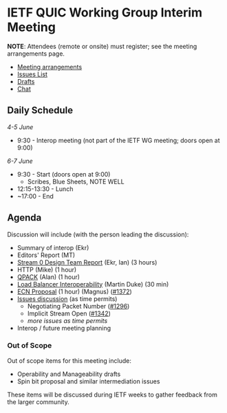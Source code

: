 # IETF QUIC Working Group Interim Meeting

**NOTE**: Attendees (remote or onsite) must register; see the meeting arrangements page.

* [Meeting arrangements](https://github.com/quicwg/wg-materials/blob/master/interim-18-06/arrangements.md)
* [Issues List](https://github.com/quicwg/base-drafts/issues)
* [Drafts](https://github.com/quicwg/base-drafts)
* [Chat](xmpp:quic@jabber.ietf.org?join)

## Daily Schedule

_4-5 June_

* 9:30 - Interop meeting (not part of the IETF WG meeting; doors open at 9:00)

_6-7 June_

* 9:30 - Start (doors open at 9:00)
  * Scribes, Blue Sheets, NOTE WELL
* 12:15-13:30 - Lunch
* ~17:00 - End

## Agenda

Discussion will include (with the person leading the discussion):

* Summary of interop (Ekr)
* Editors' Report (MT)
* [Stream 0 Design Team Report](https://docs.google.com/presentation/d/1Ka3tfIsyR2BVKEA-_IM2KDt3pGOkSq9yRRR41OzdAUw/edit?usp=sharing) (Ekr, Ian) (3 hours)
* HTTP (Mike) (1 hour)
* [QPACK](https://github.com/quicwg/wg-materials/blob/master/interim-18-06/qpack%20update%2006.18.pdf) (Alan) (1 hour)
* [Load Balancer Interoperability](https://github.com/quicwg/wg-materials/blob/master/interim-18-06/quic-load-balancers.pdf) (Martin Duke) (30 min)
* [ECN Proposal](https://github.com/quicwg/wg-materials/blob/master/interim-18-06/ECN%20for%20QUIC%20-%20interim-18-06.pdf) (1 hour) (Magnus) ([#1372](https://github.com/quicwg/base-drafts/pull/1372))
* [Issues discussion](https://docs.google.com/presentation/d/1VSpqQR941xo80hyNi10RQ6mksSpTjmbG3p9_v0a-CWk/present) (as time permits)
  * Negotiating Packet Number ([#1296](https://github.com/quicwg/base-drafts/pull/1296))
  * Implicit Stream Open ([#1342](https://github.com/quicwg/base-drafts/pull/1342))
  * _more issues as time permits_
* Interop / future meeting planning

### Out of Scope

Out of scope items for this meeting include:

* Operability and Manageability drafts
* Spin bit proposal and similar intermediation issues

These items will be discussed during IETF weeks to gather feedback from the larger community.
